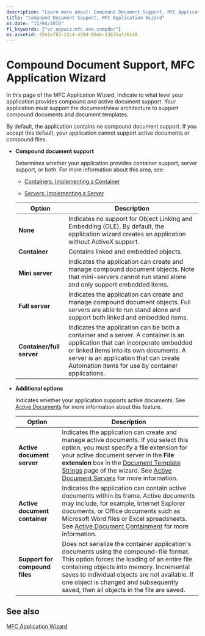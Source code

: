 ```yaml
---
description: "Learn more about: Compound Document Support, MFC Application Wizard"
title: "Compound Document Support, MFC Application Wizard"
ms.date: "11/04/2016"
f1_keywords: ["vc.appwiz.mfc.exe.compdoc"]
ms.assetid: 42e1af83-12c4-438d-92eb-13835afdb148
---
```

# Compound Document Support, MFC Application Wizard

In this page of the MFC Application Wizard, indicate to what level your application provides compound and active document support. Your application must support the document/view architecture to support compound documents and document templates.

By default, the application contains no compound document support. If you accept this default, your application cannot support active documents or compound files.

- **Compound document support**

  Determines whether your application provides container support, server support, or both. For more information about this area, see:

  - [Containers: Implementing a Container](../../mfc/containers-implementing-a-container.md)

  - [Servers: Implementing a Server](../../mfc/servers-implementing-a-server.md)

  |Option|Description|
  |------------|-----------------|
  |**None**|Indicates no support for Object Linking and Embedding (OLE). By default, the application wizard creates an application without ActiveX support.|
  |**Container**|Contains linked and embedded objects.|
  |**Mini server**|Indicates the application can create and manage compound document objects. Note that mini-servers cannot run stand alone and only support embedded items.|
  |**Full server**|Indicates the application can create and manage compound document objects. Full servers are able to run stand alone and support both linked and embedded items.|
  |**Container/full server**|Indicates the application can be both a container and a server. A container is an application that can incorporate embedded or linked items into its own documents. A server is an application that can create Automation items for use by container applications.|

- **Additional options**

  Indicates whether your application supports active documents. See [Active Documents](../../mfc/active-documents.md) for more information about this feature.

  |Option|Description|
  |------------|-----------------|
  |**Active document server**|Indicates the application can create and manage active documents. If you select this option, you must specify a file extension for your active document server in the **File extension** box in the [Document Template Strings](../../mfc/reference/document-template-strings-mfc-application-wizard.md) page of the wizard. See [Active Document Servers](../../mfc/active-document-servers.md) for more information.|
  |**Active document container**|Indicates the application can contain active documents within its frame. Active documents may include, for example, Internet Explorer documents, or Office documents such as Microsoft Word files or Excel spreadsheets. See [Active Document Containment](../../mfc/active-document-containment.md) for more information.|
  |**Support for compound files**|Does not serialize the container application's documents using the compound-file format. This option forces the loading of an entire file containing objects into memory. Incremental saves to individual objects are not available. If one object is changed and subsequently saved, then all objects in the file are saved.|

## See also

[MFC Application Wizard](../../mfc/reference/mfc-application-wizard.md)
